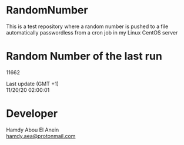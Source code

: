 # RandomNumber    
This is a test repository where a random number is pushed to a file automatically passwordless from a cron job in my Linux CentOS server    
# Random Number of the last run   
11662
      
Last update (GMT +1)    
11/20/20 02:00:01
# Developer    
Hamdy Abou El Anein   
hamdy.aea@protonmail.com
